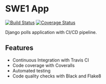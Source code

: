 # SWE1 App

[![Build Status](https://app.travis-ci.com/thetanishrana/swe1-app.svg?branch=main)](https://app.travis-ci.com/thetanishrana/swe1-app)
[![Coverage Status](https://coveralls.io/repos/github/thetanishrana/swe1-app/badge.svg?branch=main)](https://coveralls.io/github/thetanishrana/swe1-app?branch=main)

Django polls application with CI/CD pipeline.

## Features
- Continuous Integration with Travis CI
- Code coverage with Coveralls
- Automated testing
- Code quality checks with Black and Flake8
